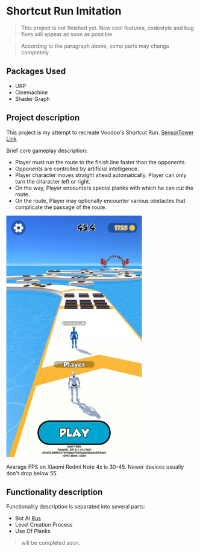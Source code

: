 # Shortcut Run Imitation

> This project is not finished yet. New cool features, codestyle and bug fixes will appear as soon as possible.

> According to the paragraph above, some parts may change completely.

## Packages Used

- URP
- Cinemachine
- Shader Graph

## Project description

This project is my attempt to recreate Voodoo's Shortcut Run. [SensorTower Link](https://sensortower.com/ios/us/voodoo/app/shortcut-run/1533397036/overview)

Brief core gameplay description:
- Player must run the route to the finish line faster than the opponents. 
- Opponents are controlled by artificial intelligence.
- Player character moves straight ahead automatically. Player can only turn the character left or right. 
- On the way, Player encounters special planks with which he can cut the route. 
- On the route, Player may optionally encounter various obstacles that complicate the passage of the route. 

<img src="https://github.com/FurryBlackFox/Shortcut-Run-Imitation/blob/main/Description%20Data/Shortcut%20Run%20Preview.jpg" width="360" height="640">

Avarage FPS on Xiaomi Redmi Note 4x is 30-45. Newer devices usually don't drop below 55. 

## Functionality description

Functionality description is separated into several parts:

- Bot AI [Rus](./Bot%20AI.md)
- Level Creation Process
- Use Of Planks

> will be completed soon.
